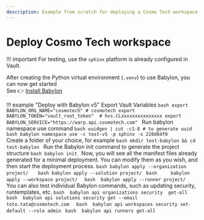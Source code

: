 ```yaml
---
description: Example from scratch for deploying a Cosmo Tech workspace with babylon v5
---
```


# Deploy Cosmo Tech workspace 

!!! important
    For testing, use the `sphinx` platform is already configured in Vault.

After creating the Python virtual environment (`.venv`) to use Babylon, you can now get started<br>
See 👉 [Install Babylon](../partials/installation/from_source.md#install-babylon)

!!! example "Deploy with Babylon v5"
    Export Vault Variables
    ```bash
    export BABYLON_ORG_NAME="cosmotech" # cosmotech
    export BABYLON_TOKEN="vault_root_token"  # hvs.CLxxxxxxxxxxxxxxx
    export BABYLON_SERVICE="https://warp.api.cosmotech.com"
    ```
    Run babylon namespace use command 
    ```bash
    uuidgen | cut -c1-8 # to generate uuid 
    ```  
    ```bash
    babylon namespace use -c test-v5 -p sphinx -s 220d04f0 
    ```   
    Create a folder of your choice, for example
    ```bash
    mkdir test-babylon && cd test-babylon
    ```
    Run the Babylon init command to generate the project structure
    ```bash
    babylon init
    ```
    Now, you will see all the manifest files already generated for a minimal deployment.
    You can modify them as you wish, and then start the deployment process.
    ```bash
    babylon apply --organization project/  
    ```
    ```bash
    babylon apply --solution project/
    ```
    ```bash    
    babylon apply --workspace project/ 
    ```
    ```bash 
    babylon apply --runner project/
    ```
    You can also test individual Babylon commands, such as updating security, runtemplates, etc.
    ```bash 
    babylon api organizations security  get-all
    ```
    ```bash 
    babylon api solutions security get --email toto.tata@cosmotech.com 
    ```
    ```bash 
    babylon api workspaces security set-default --role admin
    ```
    ```bash 
    babylon api runners get-all
    ```